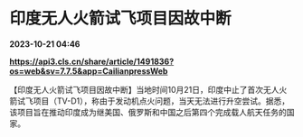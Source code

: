 # 印度无人火箭试飞项目因故中断

**2023-10-21 04:46**

**https://api3.cls.cn/share/article/1491836?os=web&sv=7.7.5&app=CailianpressWeb**

【印度无人火箭试飞项目因故中断】当地时间10月21日，印度中止了首次无人火箭试飞项目（TV-D1），称由于发动机点火问题，当天无法进行升空尝试。据悉，该项目旨在推动印度成为继美国、俄罗斯和中国之后第四个完成载人航天任务的国家。